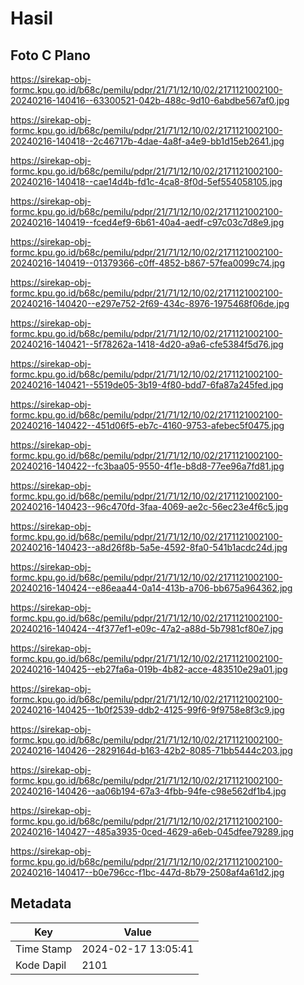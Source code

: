 # Hasil

## Foto C Plano

https://sirekap-obj-formc.kpu.go.id/b68c/pemilu/pdpr/21/71/12/10/02/2171121002100-20240216-140416--63300521-042b-488c-9d10-6abdbe567af0.jpg

https://sirekap-obj-formc.kpu.go.id/b68c/pemilu/pdpr/21/71/12/10/02/2171121002100-20240216-140418--2c46717b-4dae-4a8f-a4e9-bb1d15eb2641.jpg

https://sirekap-obj-formc.kpu.go.id/b68c/pemilu/pdpr/21/71/12/10/02/2171121002100-20240216-140418--cae14d4b-fd1c-4ca8-8f0d-5ef554058105.jpg

https://sirekap-obj-formc.kpu.go.id/b68c/pemilu/pdpr/21/71/12/10/02/2171121002100-20240216-140419--fced4ef9-6b61-40a4-aedf-c97c03c7d8e9.jpg

https://sirekap-obj-formc.kpu.go.id/b68c/pemilu/pdpr/21/71/12/10/02/2171121002100-20240216-140419--01379366-c0ff-4852-b867-57fea0099c74.jpg

https://sirekap-obj-formc.kpu.go.id/b68c/pemilu/pdpr/21/71/12/10/02/2171121002100-20240216-140420--e297e752-2f69-434c-8976-1975468f06de.jpg

https://sirekap-obj-formc.kpu.go.id/b68c/pemilu/pdpr/21/71/12/10/02/2171121002100-20240216-140421--5f78262a-1418-4d20-a9a6-cfe5384f5d76.jpg

https://sirekap-obj-formc.kpu.go.id/b68c/pemilu/pdpr/21/71/12/10/02/2171121002100-20240216-140421--5519de05-3b19-4f80-bdd7-6fa87a245fed.jpg

https://sirekap-obj-formc.kpu.go.id/b68c/pemilu/pdpr/21/71/12/10/02/2171121002100-20240216-140422--451d06f5-eb7c-4160-9753-afebec5f0475.jpg

https://sirekap-obj-formc.kpu.go.id/b68c/pemilu/pdpr/21/71/12/10/02/2171121002100-20240216-140422--fc3baa05-9550-4f1e-b8d8-77ee96a7fd81.jpg

https://sirekap-obj-formc.kpu.go.id/b68c/pemilu/pdpr/21/71/12/10/02/2171121002100-20240216-140423--96c470fd-3faa-4069-ae2c-56ec23e4f6c5.jpg

https://sirekap-obj-formc.kpu.go.id/b68c/pemilu/pdpr/21/71/12/10/02/2171121002100-20240216-140423--a8d26f8b-5a5e-4592-8fa0-541b1acdc24d.jpg

https://sirekap-obj-formc.kpu.go.id/b68c/pemilu/pdpr/21/71/12/10/02/2171121002100-20240216-140424--e86eaa44-0a14-413b-a706-bb675a964362.jpg

https://sirekap-obj-formc.kpu.go.id/b68c/pemilu/pdpr/21/71/12/10/02/2171121002100-20240216-140424--4f377ef1-e09c-47a2-a88d-5b7981cf80e7.jpg

https://sirekap-obj-formc.kpu.go.id/b68c/pemilu/pdpr/21/71/12/10/02/2171121002100-20240216-140425--eb27fa6a-019b-4b82-acce-483510e29a01.jpg

https://sirekap-obj-formc.kpu.go.id/b68c/pemilu/pdpr/21/71/12/10/02/2171121002100-20240216-140425--1b0f2539-ddb2-4125-99f6-9f9758e8f3c9.jpg

https://sirekap-obj-formc.kpu.go.id/b68c/pemilu/pdpr/21/71/12/10/02/2171121002100-20240216-140426--2829164d-b163-42b2-8085-71bb5444c203.jpg

https://sirekap-obj-formc.kpu.go.id/b68c/pemilu/pdpr/21/71/12/10/02/2171121002100-20240216-140426--aa06b194-67a3-4fbb-94fe-c98e562df1b4.jpg

https://sirekap-obj-formc.kpu.go.id/b68c/pemilu/pdpr/21/71/12/10/02/2171121002100-20240216-140427--485a3935-0ced-4629-a6eb-045dfee79289.jpg

https://sirekap-obj-formc.kpu.go.id/b68c/pemilu/pdpr/21/71/12/10/02/2171121002100-20240216-140417--b0e796cc-f1bc-447d-8b79-2508af4a61d2.jpg


## Metadata

| Key        | Value               |
| ---------- | ------------------- |
| Time Stamp | 2024-02-17 13:05:41 |
| Kode Dapil | 2101                |



